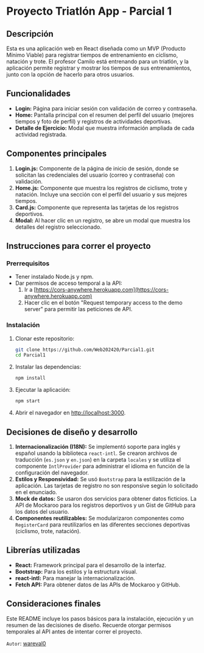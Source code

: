 # Proyecto Triatlón App - Parcial 1

## Descripción
Esta es una aplicación web en React diseñada como un MVP (Producto Mínimo Viable) para registrar tiempos de entrenamiento en ciclismo, natación y trote. El profesor Camilo está entrenando para un triatlón, y la aplicación permite registrar y mostrar los tiempos de sus entrenamientos, junto con la opción de hacerlo para otros usuarios.

## Funcionalidades
- **Login:** Página para iniciar sesión con validación de correo y contraseña.
- **Home:** Pantalla principal con el resumen del perfil del usuario (mejores tiempos y foto de perfil) y registros de actividades deportivas.
- **Detalle de Ejercicio:** Modal que muestra información ampliada de cada actividad registrada.

## Componentes principales
1. **Login.js:** Componente de la página de inicio de sesión, donde se solicitan las credenciales del usuario (correo y contraseña) con validación.
2. **Home.js:** Componente que muestra los registros de ciclismo, trote y natación. Incluye una sección con el perfil del usuario y sus mejores tiempos.
3. **Card.js:** Componente que representa las tarjetas de los registros deportivos.
4. **Modal:** Al hacer clic en un registro, se abre un modal que muestra los detalles del registro seleccionado.

## Instrucciones para correr el proyecto

### Prerrequisitos
- Tener instalado Node.js y npm.
- Dar permisos de acceso temporal a la API:
  1. Ir a [https://cors-anywhere.herokuapp.com](https://cors-anywhere.herokuapp.com)
  2. Hacer clic en el botón "Request temporary access to the demo server" para permitir las peticiones de API.

### Instalación
1. Clonar este repositorio:
   ```bash
   git clone https://github.com/Web202420/Parcial1.git
   cd Parcial1
   ```

2. Instalar las dependencias:
   ```bash
   npm install
   ```

3. Ejecutar la aplicación:
   ```bash
   npm start
   ```

4. Abrir el navegador en [http://localhost:3000](http://localhost:3000).

## Decisiones de diseño y desarrollo
1. **Internacionalización (I18N):** Se implementó soporte para inglés y español usando la biblioteca `react-intl`. Se crearon archivos de traducción (`es.json` y `en.json`) en la carpeta `locales` y se utiliza el componente `IntlProvider` para administrar el idioma en función de la configuración del navegador.
2. **Estilos y Responsividad:** Se usó `Bootstrap` para la estilización de la aplicación. Las tarjetas de registro no son responsive según lo solicitado en el enunciado.
3. **Mock de datos:** Se usaron dos servicios para obtener datos ficticios. La API de Mockaroo para los registros deportivos y un Gist de GitHub para los datos del usuario.
4. **Componentes reutilizables:** Se modularizaron componentes como `RegisterCard` para reutilizarlos en las diferentes secciones deportivas (ciclismo, trote, natación).

## Librerías utilizadas
- **React:** Framework principal para el desarrollo de la interfaz.
- **Bootstrap:** Para los estilos y la estructura visual.
- **react-intl:** Para manejar la internacionalización.
- **Fetch API:** Para obtener datos de las APIs de Mockaroo y GitHub.

## Consideraciones finales
Este README incluye los pasos básicos para la instalación, ejecución y un resumen de las decisiones de diseño. Recuerde otorgar permisos temporales al API antes de intentar correr el proyecto.

`Autor`: [wareval0](ttps://github.com/wareval0)